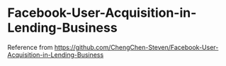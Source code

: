 # Facebook-User-Acquisition-in-Lending-Business

Reference from https://github.com/ChengChen-Steven/Facebook-User-Acquisition-in-Lending-Business
